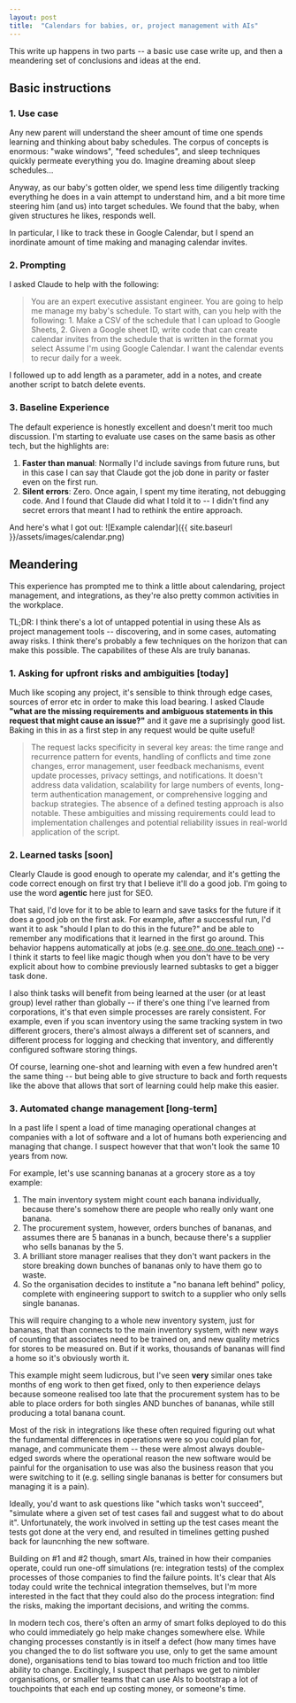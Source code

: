 ```yaml
---
layout: post
title:  "Calendars for babies, or, project management with AIs"
---
```


This write up happens in two parts -- a basic use case write up, and then a meandering set of conclusions and ideas at the end.

## Basic instructions

### 1. Use case
Any new parent will understand the sheer amount of time one spends learning and thinking about baby schedules. The corpus of concepts is enormous: "wake windows", "feed schedules", and sleep techniques quickly permeate everything you do. Imagine dreaming about sleep schedules...

Anyway, as our baby's gotten older, we spend less time diligently tracking everything he does in a vain attempt to understand him, and a bit more time steering him (and us) into target schedules. We found that the baby, when given structures he likes, responds well. 

In particular, I like to track these in Google Calendar, but I spend an inordinate amount of time making and managing calendar invites. 

### 2. Prompting

I asked Claude to help with the following:

> You are an expert executive assistant engineer. You are going to help me manage my baby's schedule. To start with, can you help with the following: 1. Make a CSV of the schedule that I can upload to Google Sheets, 2. Given a Google sheet ID, write code that can create calendar invites from the schedule that is written in the format you select
Assume I'm using Google Calendar. I want the calendar events to recur daily for a week.
>

I followed up to add length as a parameter, add in a notes, and create another script to batch delete events.

### 3. Baseline Experience
The default experience is honestly excellent and doesn't merit too much discussion. I'm starting to evaluate use cases on the same basis as other tech, but the highlights are: 

1. **Faster than manual**: Normally I'd include savings from future runs, but in this case I can say that Claude got the job done in parity or faster even on the first run.
2. **Silent errors**: Zero. Once again, I spent my time iterating, not debugging code. And I found that Claude did what I told it to -- I didn't find any secret errors that meant I had to rethink the entire approach.

And here's what I got out:
![Example calendar]({{ site.baseurl }}/assets/images/calendar.png)

## Meandering
This experience has prompted me to think a little about calendaring, project management, and integrations, as they're also pretty common activities in the workplace.

TL;DR: I think there's a lot of untapped potential in using these AIs as project management tools -- discovering, and in some cases, automating away risks. I think there's probably a few techniques on the horizon that can make this possible. The capabilites of these AIs are truly bananas.

### 1. Asking for upfront risks and ambiguities [today]

Much like scoping any project, it's sensible to think through edge cases, sources of error etc in order to make this load bearing. I asked Claude __"what are the missing requirements and ambiguous statements in this request that might cause an issue?"__ and it gave me a suprisingly good list. Baking in this in as a first step in any request would be quite useful!

> The request lacks specificity in several key areas: the time range and recurrence pattern for events, handling of conflicts and time zone changes, error management, user feedback mechanisms, event update processes, privacy settings, and notifications. It doesn't address data validation, scalability for large numbers of events, long-term authentication management, or comprehensive logging and backup strategies. The absence of a defined testing approach is also notable. These ambiguities and missing requirements could lead to implementation challenges and potential reliability issues in real-world application of the script.

### 2. Learned tasks [soon]

Clearly Claude is good enough to operate my calendar, and it's getting the code correct enough on first try that I believe it'll do a good job. I'm going to use the word __agentic__ here just for SEO. 

That said, I'd love for it to be able to learn and save tasks for the future if it does a good job on the first ask. For example, after a successful run, I'd want it to ask "should I plan to do this in the future?" and be able to remember any modifications that it learned in the first go around. This behavior happens automatically at jobs (e.g. [see one, do one, teach one](https://www.ncbi.nlm.nih.gov/pmc/articles/PMC9258902/)) -- I think it starts to feel like magic though when you don't have to be very explicit about how to combine previously learned subtasks to get a bigger task done. 

I also think tasks will benefit from being learned at the user (or at least group) level rather than globally -- if there's one thing I've learned from corporations, it's that even simple processes are rarely consistent. For example, even if you scan inventory using the same tracking system in two different grocers, there's almost always a different set of scanners, and different process for logging and checking that inventory, and differently configured software storing things. 

Of course, learning one-shot and learning with even a few hundred aren't the same thing -- but being able to give structure to back and forth requests like the above that allows that sort of learning could help make this easier.

### 3. Automated change management [long-term]

In a past life I spent a load of time managing operational changes at companies with a lot of software and a lot of humans both experiencing and managing that change. I suspect however that that won't look the same 10 years from now.

For example, let's use scanning bananas at a grocery store as a toy example:
1. The main inventory system might count each banana individually, because there's somehow there are people who really only want one banana. 
2. The procurement system, however, orders bunches of bananas, and assumes there are 5 bananas in a bunch, because there's a supplier who sells bananas by the 5. 
3. A brilliant store manager realises that they don't want packers in the store breaking down bunches of bananas only to have them go to waste.
4. So the organisation decides to institute a "no banana left behind" policy, complete with engineering support to switch to a supplier who only sells single bananas. 

This will require changing to a whole new inventory system, just for bananas, that than connects to the main inventory system, with new ways of counting that associates need to be trained on, and new quality metrics for stores to be measured on. But if it works, thousands of bananas will find a home so it's obviously worth it.

This example might seem ludicrous, but I've seen __very__ similar ones take months of eng work to then get fixed, only to then experience delays because someone realised too late that the procurement system has to be able to place orders for both singles AND bunches of bananas, while still producing a total banana count.

Most of the risk in integrations like these often required figuring out what the fundamental differences in operations were so you could plan for, manage, and communicate them -- these were almost always double-edged swords where the operational reason the new software would be painful for the organisation to use was also the business reason that you were switching to it (e.g. selling single bananas is better for consumers but managing it is a pain).

Ideally, you'd want to ask questions like "which tasks won't succeed", "simulate where a given set of test cases fail and suggest what to do about it". Unfortunately, the work involved in setting up the test cases meant the tests got done at the very end, and resulted in timelines getting pushed back for launcnhing the new software.

Building on #1 and #2 though, smart AIs, trained in how their companies operate, could run one-off simulations (re: integration tests) of the complex processes of those companies to find the failure points. It's clear that AIs today could write the technical integration themselves, but I'm more interested in the fact that they could also do the process integration: find the risks, making the important decisions, and writing the comms. 

In modern tech cos, there's often an army of smart folks deployed to do this who could immediately go help make changes somewhere else. While changing processes constantly is in itself a defect (how many times have you changed the to do list software you use, only to get the same amount done), organisations tend to bias toward too much friction and too little ability to change. Excitingly, I suspect that perhaps we get to nimbler organisations, or smaller teams that can use AIs to bootstrap a lot of touchpoints that each end up costing money, or someone's time.